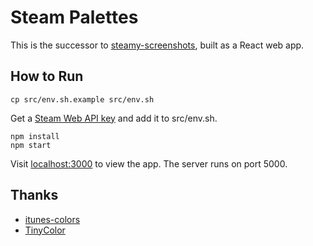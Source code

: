 # Steam Palettes

This is the successor to [steamy-screenshots](https://github.com/cheshire137/steamy-screenshots), built as a React web app.

## How to Run

    cp src/env.sh.example src/env.sh

Get a [Steam Web API key](http://steamcommunity.com/dev/apikey) and add it to src/env.sh.

    npm install
    npm start

Visit [localhost:3000](http://localhost:3000/) to view the app. The server runs on port 5000.

## Thanks

- [itunes-colors](https://github.com/lukasklein/itunes-colors)
- [TinyColor](https://github.com/bgrins/TinyColor)
